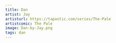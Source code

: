 ```yaml
---
title: Dan
artist: Jay
artisturl: https://tapastic.com/series/The-Pale
artistcomic: The Pale
image: Dan-by-Jay.png
tags: dan
---
```

